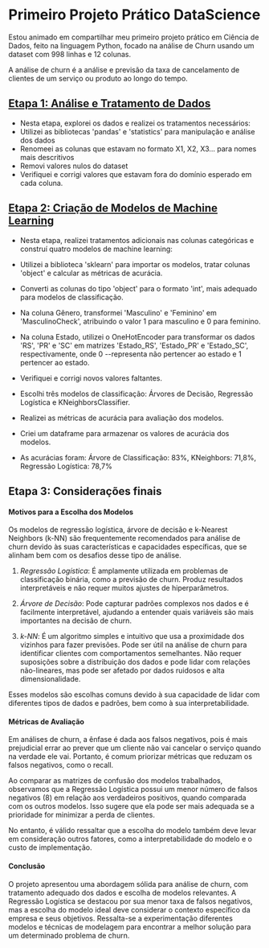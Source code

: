 # Primeiro Projeto Prático DataScience
Estou animado em compartilhar meu primeiro projeto prático em Ciência de Dados, feito na linguagem Python, focado na análise de Churn usando um dataset com 998 linhas e 12 colunas.

A análise de churn é a análise e previsão da taxa de cancelamento de clientes de um serviço ou produto ao longo do tempo. 

## [Etapa 1: Análise e Tratamento de Dados](https://github.com/waltercrastobr/Primeiro-Projeto-DataScience/blob/main/analise-tratamento-dados.ipynb)

-  Nesta etapa, explorei os dados e realizei os tratamentos necessários:
  - Utilizei as bibliotecas 'pandas' e 'statistics' para manipulação e análise dos dados
  - Renomeei as colunas que estavam no formato X1, X2, X3... para nomes mais descritivos
  - Removi valores nulos do dataset
  - Verifiquei e corrigi valores que estavam fora do domínio esperado em cada coluna.

## [Etapa 2: Criação de Modelos de Machine Learning](https://github.com/waltercrastobr/Primeiro-Projeto-DataScience/blob/main/modelos_machinelearning.ipynb)

-  Nesta etapa, realizei tratamentos adicionais nas colunas categóricas e construí quatro modelos de machine learning:

  - Utilizei a biblioteca 'sklearn' para importar os modelos, tratar colunas 'object' e calcular as métricas de acurácia.
  - Converti as colunas do tipo 'object' para o formato 'int', mais adequado para modelos de classificação.
  - Na coluna Gênero, transformei 'Masculino' e 'Feminino' em 'MasculinoCheck', atribuindo o valor 1 para masculino e 0 para feminino.
  - Na coluna Estado, utilizei o OneHotEncoder para transformar os dados 'RS', 'PR' e 'SC' em matrizes 'Estado_RS', 'Estado_PR' e 'Estado_SC', respectivamente, onde 0 --representa não pertencer ao estado e 1 pertencer ao estado.
  - Verifiquei e corrigi novos valores faltantes.
  - Escolhi três modelos de classificação: Árvores de Decisão, Regressão Logística e KNeighborsClassifier.
  - Realizei as métricas de acurácia para avaliação dos modelos.
  - Criei um dataframe para armazenar os valores de acurácia dos modelos.
  - As acurácias foram: Árvore de Classificação: 83%,  KNeighbors: 71,8%, Regressão Logística: 78,7%
    
## Etapa 3: Considerações finais

#### Motivos para a Escolha dos Modelos
Os modelos de regressão logística, árvore de decisão e k-Nearest Neighbors (k-NN) são frequentemente recomendados para análise de churn devido às suas características e capacidades específicas, que se alinham bem com os desafios desse tipo de análise.

1. *Regressão Logística*: É amplamente utilizada em problemas de classificação binária, como a previsão de churn. Produz resultados interpretáveis e não requer muitos ajustes de hiperparâmetros.

2. *Árvore de Decisão*: Pode capturar padrões complexos nos dados e é facilmente interpretável, ajudando a entender quais variáveis são mais importantes na decisão de churn.

3. *k-NN*: É um algoritmo simples e intuitivo que usa a proximidade dos vizinhos para fazer previsões. Pode ser útil na análise de churn para identificar clientes com comportamentos semelhantes. Não requer suposições sobre a distribuição dos dados e pode lidar com relações não-lineares, mas pode ser afetado por dados ruidosos e alta dimensionalidade.

Esses modelos são escolhas comuns devido à sua capacidade de lidar com diferentes tipos de dados e padrões, bem como à sua interpretabilidade.

#### Métricas de Avaliação
Em análises de churn, a ênfase é dada aos falsos negativos, pois é mais prejudicial errar ao prever que um cliente não vai cancelar o serviço quando na verdade ele vai. Portanto, é comum priorizar métricas que reduzam os falsos negativos, como o recall.

Ao comparar as matrizes de confusão dos modelos trabalhados, observamos que a Regressão Logística possui um menor número de falsos negativos (8) em relação aos verdadeiros positivos, quando comparada com os outros modelos. Isso sugere que ela pode ser mais adequada se a prioridade for minimizar a perda de clientes.

No entanto, é válido ressaltar que a escolha do modelo também deve levar em consideração outros fatores, como a interpretabilidade do modelo e o custo de implementação.

#### Conclusão
O projeto apresentou uma abordagem sólida para análise de churn, com tratamento adequado dos dados e escolha de modelos relevantes. A Regressão Logística se destacou por sua menor taxa de falsos negativos, mas a escolha do modelo ideal deve considerar o contexto específico da empresa e seus objetivos. Ressalta-se a experimentação diferentes modelos e técnicas de modelagem para encontrar a melhor solução para um determinado problema de churn.
    



